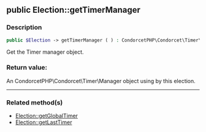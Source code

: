 ## public Election::getTimerManager

### Description    

```php
public $Election -> getTimerManager ( ) : CondorcetPHP\Condorcet\Timer\Manager
```

Get the Timer manager object.
    

### Return value:   

An CondorcetPHP\Condorcet\Timer\Manager object using by this election.


---------------------------------------

### Related method(s)      

* [Election::getGlobalTimer](../Election%20Class/public%20Election--getGlobalTimer.md)    
* [Election::getLastTimer](../Election%20Class/public%20Election--getLastTimer.md)    
